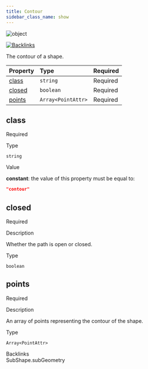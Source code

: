 ```yaml
---
title: Contour
sidebar_class_name: show
---
```


<div className="section-badges">

<div><img alt="object" src="https://img.shields.io/badge/object-object?label=Type" /></div>

<a href="#backlinks"><img alt="Backlinks" src="https://img.shields.io/badge/1-Backlinks?label=Backlinks&color=%230ea5e9" /></a>

</div>

The contour of a shape.

<div className="property-preview">

<div className="property-table">

| Property          | Type                                                                                   | Required                                            |
| :---------------- | :------------------------------------------------------------------------------------- | :-------------------------------------------------- |
| [class](#class)   | `string`                                                                               | <span className="property-required">Required</span> |
| [closed](#closed) | `boolean`                                                                              | <span className="property-required">Required</span> |
| [points](#points) | <code>Array&lt;<Link to="/specs/vectorgraphics/point-attr">PointAttr</Link>&gt;</code> | <span className="property-required">Required</span> |

</div>

</div>

<div className="property">

<div className="property-heading">

## class

<span className="property-required">Required</span>

</div>

<div className="property-item">

Type

`string`

</div>

<div className="property-item">

Value

<div className="value-description">

**constant**: the value of this property must be equal to:

```json
"contour"
```

</div>

</div>

</div>

<div className="property">

<div className="property-heading">

## closed

<span className="property-required">Required</span>

</div>

<div className="property-item">

Description

Whether the path is open or closed.

</div>

<div className="property-item">

Type

`boolean`

</div>

</div>

<div className="property">

<div className="property-heading">

## points

<span className="property-required">Required</span>

</div>

<div className="property-item">

Description

An array of points representing the contour of the shape.

</div>

<div className="property-item">

Type

<code>Array&lt;<Link to="/specs/vectorgraphics/point-attr">PointAttr</Link>&gt;</code>

</div>

</div>

<div id="backlinks" className="section-backlinks">

<div className="backlinks-title">Backlinks</div>

<div className="backlink">
      <Link to='/specs/vectorgraphics/sub-shape#subgeometry'>SubShape.subGeometry</Link>
      </div>

</div>
